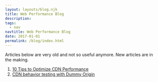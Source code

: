```yaml
---
layout: layouts/blog.njk
title: Web Performance Blog
description: 
tags:
  - nav
navtitle: Web Performance Blog
date: 2017-01-01
permalink: /blog/index.html
---
```


Articles below are very old and not so useful anymore. 
New articles are in the making.
1. [10 Tips to Optimize CDN Performance](https://www.cdnplanet.com/blog/10-tips-optimize-cdn-performance/)
2. [CDN behavior testing with Dummy Origin](https://www.cdnplanet.com/blog/cdn-behavior-testing-dummy-origin/)